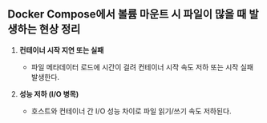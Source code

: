 
## Docker Compose에서 볼륨 마운트 시 파일이 많을 때 발생하는 현상 정리

1. **컨테이너 시작 지연 또는 실패**  
   - 파일 메타데이터 로드에 시간이 걸려 컨테이너 시작 속도 저하 또는 시작 실패 발생한다.

2. **성능 저하 (I/O 병목)**  
   - 호스트와 컨테이너 간 I/O 성능 차이로 파일 읽기/쓰기 속도 저하된다.
   
   